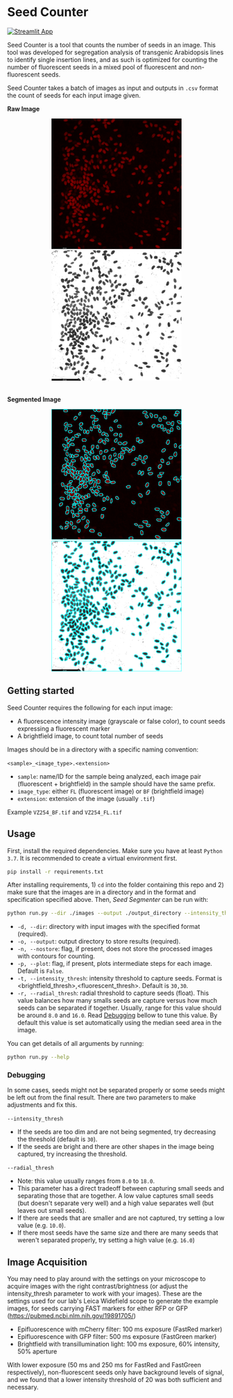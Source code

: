 # Seed Counter

[![Streamlit App](https://static.streamlit.io/badges/streamlit_badge_black_white.svg)](https://seed-counter-brophy.streamlit.app)

Seed Counter is a tool that counts the number of seeds in an image. This tool was developed for segregation analysis of transgenic Arabidopsis lines to identify single insertion lines, and as such is optimized for counting the number of fluorescent seeds in a mixed pool of fluorescent and non-fluorescent seeds.

Seed Counter takes a batch of images as input and outputs in `.csv` format the count of seeds for each input image given.

**Raw Image**
<div style="text-align:center">
    <img src="readme_imgs/raw_fl.png" alt="raw_fl" height="300">
    <img src="readme_imgs/raw_bf.png" alt="raw_bf" height="300">
</div>

<br>

**Segmented Image**
<div style="text-align:center">
    <img src="readme_imgs/segmented_fl.png" alt="segmented_fl" height="300">
    <img src="readme_imgs/segmented_bf.png" alt="segmented_bf" height="300">
</div>

## Getting started
Seed Counter requires the following for each input image:
- A fluorescence intensity image (grayscale or false color), to count seeds expressing a fluorescent marker
- A brightfield image, to count total number of seeds

Images should be in a directory with a specific naming convention:

`<sample>_<image_type>.<extension>`
- `sample`: name/ID for the sample being analyzed, each image pair (fluorescent + brightfield) in the sample should have the same prefix.
- `image_type`: either `FL` (fluorescent image) or `BF` (brightfield image)
- `extension`: extension of the image (usually `.tif`)

Example `VZ254_BF.tif` and `VZ254_FL.tif`

## Usage

First, install the required dependencies. Make sure you have at least `Python 3.7`. It is recommended to create a virtual environment first.
```bash
pip install -r requirements.txt
```

After installing requirements, 1) `cd` into the folder containing this repo and 2) make sure that the images are in a directory and in the format and specification specified above. Then, *Seed Segmenter* can be run with:
```bash
python run.py --dir ./images --output ./output_directory --intensity_thresh 30,30
```
- `-d, --dir`: directory with input images with the specified format (required).
- `-o, --output`: output directory to store results (required).
- `-n, --nostore`: flag, if present, does not store the processed images with contours for counting.
- `-p, --plot`: flag, if present, plots intermediate steps for each image. Default is `False`.
- `-t, --intensity_thresh`: intensity threshold to capture seeds. Format is <brightfield_thresh>,<fluorescent_thresh>. Default is `30,30`.
- `-r, --radial_thresh`: radial threshold to capture seeds (float). This value balances how many smalls seeds are capture versus how much seeds can be separated if together. Usually, range for this value should be around `8.0` and `16.0`. Read [Debugging]() bellow to tune this value. By default this value is set automatically using the median seed area in the image.

You can get details of all arguments by running:
```bash
python run.py --help
```

### Debugging
In some cases, seeds might not be separated properly or some seeds might be left out from the final result. There are two parameters to make adjustments and fix this.

`--intensity_thresh`
- If the seeds are too dim and are not being segmented, try decreasing the threshold (default is `30`).
- If the seeds are bright and there are other shapes in the image being captured, try increasing the threshold.

`--radial_thresh`
- Note: this value usually ranges from `8.0` to `18.0`.
- This parameter has a direct tradeoff between capturing small seeds and separating those that are together. A low value captures small seeds (but doesn't separate very well) and a high value separates well (but leaves out small seeds).
- If there are seeds that are smaller and are not captured, try setting a low value (e.g. `10.0`).
- If there most seeds have the same size and there are many seeds that weren't separated properly, try setting a high value (e.g. `16.0`)

## Image Acquisition

You may need to play around with the settings on your microscope to acquire images with the right contrast/brightness (or adjust the intensity_thresh parameter to work with your images). These are the settings used for our lab's Leica Widefield scope to generate the example images, for seeds carrying FAST markers for either RFP or GFP (https://pubmed.ncbi.nlm.nih.gov/19891705/)

- Epifluorescence with mCherry filter: 100 ms exposure (FastRed marker)
- Epifluorescence with GFP filter: 500 ms exposure (FastGreen marker)
- Brightfield with transillumination light: 100 ms exposure, 60% intensity, 50% aperture

With lower exposure (50 ms and 250 ms for FastRed and FastGreen respectively), non-fluorescent seeds only have background levels of signal, and we found that a lower intensity threshold of 20 was both sufficient and necessary.
